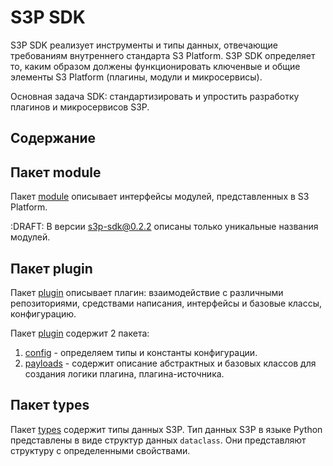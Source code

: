# S3P SDK

S3P SDK реализует инструменты и типы данных, отвечающие требованиям внутреннего стандарта S3 Platform.
S3P SDK определяет то, каким образом должены функционировать ключенвые и общие элементы S3 Platform (плагины, модули и микросервисы).

Основная задача SDK: стандартизировать и упростить разработку плагинов и микросервисов S3P.

## Содержание


## Пакет module
Пакет [module](../src/s3p_sdk/module/__init__.py) описывает интерфейсы модулей, представленных в S3 Platform.

:DRAFT: В версии s3p-sdk@0.2.2 описаны только уникальные названия модулей.


## Пакет plugin
Пакет [plugin](../src/s3p_sdk/plugin/__init__.py) описывает плагин: взаимодействие с различными репозиториями, средствами написания, интерфейсы и базовые классы, конфигурацию.

Пакет [plugin](../src/s3p_sdk/plugin/__init__.py) содержит 2 пакета:
1. [config](../src/s3p_sdk/plugin/config/__init__.py) - определяем типы и константы конфигурации.
2. [payloads](../src/s3p_sdk/plugin/payloads/__init__.py) - содержит описание абстрактных и базовых классов для создания логики плагина, плагина-источника.

## Пакет types
Пакет [types](../src/s3p_sdk/types/__init__.py) содержит типы данных S3P.
Тип данных S3P в языке Python представлены в виде структур данных `dataclass`. Они представляют структуру с определенными свойствами.


